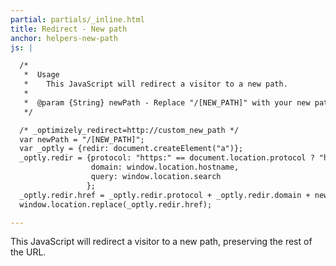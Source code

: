 ```yaml
---
partial: partials/_inline.html
title: Redirect - New path
anchor: helpers-new-path
js: |

  /*
   *  Usage
   *    This JavaScript will redirect a visitor to a new path.
   *
   *  @param {String} newPath - Replace "/[NEW_PATH]" with your new path, but keep the '/'.
   */

  /* _optimizely_redirect=http://custom_new_path */
  var newPath = "/[NEW_PATH]";
  var _optly = {redir: document.createElement("a")};
  _optly.redir = {protocol: "https:" == document.location.protocol ? "https://" : "http://",
                  domain: window.location.hostname,
                  query: window.location.search
                 };
  _optly.redir.href = _optly.redir.protocol + _optly.redir.domain + newPath + _optly.redir.query;
  window.location.replace(_optly.redir.href);

---
```


This JavaScript will redirect a visitor to a new path, preserving the rest of the URL.
